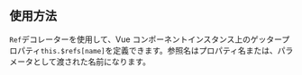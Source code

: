 ## 使用方法

`Ref`デコレーターを使用して、Vue コンポーネントインスタンス上のゲッタープロパティ`this.$refs[name]`を定義できます。参照名はプロパティ名または、パラメータとして渡された名前になります。

[](./code-usage.ts ':include :type=code typescript')
